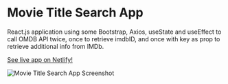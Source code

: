 # Movie Title Search App

React.js application using some Bootstrap, Axios, useState and useEffect to call OMDB API twice, once to retrieve imdbID, and once with key as prop to retrieve additional info from IMDb. 

[See live app on Netlify!](https://movie-title-search.netlify.app/)

![Movie Title Search App Screenshot](https://i.imgur.com/ItAWdJA.png)
